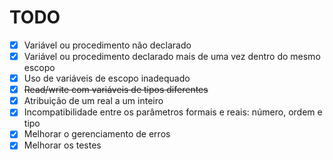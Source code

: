 # TODO

- [x] Variável ou procedimento não declarado
- [x] Variável ou procedimento declarado mais de uma vez dentro do mesmo escopo 
- [x] Uso de variáveis de escopo inadequado
- [x] ~~Read/write com variáveis de tipos diferentes~~
- [x] Atribuição de um real a um inteiro
- [x] Incompatibilidade entre os parâmetros formais e reais: número, ordem e tipo
- [x] Melhorar o gerenciamento de erros
- [x] Melhorar os testes
